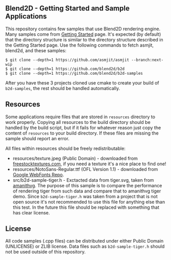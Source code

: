 Blend2D - Getting Started and Sample Applications
-------------------------------------------------

This repository contains few samples that use Blend2D rendering engine. Many samples come from [Getting Started](https://blend2d.com/getting-started.html) page. It's expected (by default) that the directory structure is similar to the directory structure described in the Getting Started page. Use the following commands to fetch asmjit, blend2d, and these samples:

```base
$ git clone --depth=1 https://github.com/asmjit/asmjit --branch:next-wip
$ git clone --depth=1 https://github.com/blend2d/b2d
$ git clone --depth=1 https://github.com/blend2d/b2d-samples
```

After you have these 3 projects cloned use cmake to create your build of `b2d-samples`, the rest should be handled automatically.

Resources
---------

Some applications require files that are stored in `resources` directory to work properly. Copying all resources to the build directory should be handled by the build script, but if it fails for whatever reason just copy the content of `resources` to your build directory. If these files are missing the sample should report an error.

All files within resources should be freely redistributable:

  - resources/texture.jpeg (Public Domain) - downloaded from [freestocktextures.com](https://freestocktextures.com), if you need a texture it's a nice place to find one!
  - resources/NotoSans-Regular.ttf (OFL Version 1.1) - downloaded from [Google WebFonts Repo](https://github.com/google/fonts/).
  - src/b2d-sample-tiger.h - Exctacted data from tiger.svg, taken from [amanithvg](http://www.amanithvg.com/). The purpose of this sample is to compare the performance of rendering tiger from such data and compare that to amanithvg tiger demo. Since `b2d-sample-tiger.h` was taken from a project that is not open source it's not recommended to use this file for anything else than this test. In the future this file should be replaced with something that has clear license.

License
-------

All code samples (.cpp files) can be distributed under either Public Domain (UNLICENSE) or ZLIB license. Data files such as `b2d-sample-tiger.h` should not be used outside of this repository.
